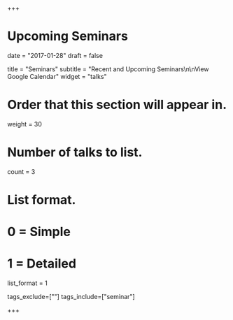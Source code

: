 +++
# Upcoming Seminars

date = "2017-01-28"
draft = false

title = "Seminars"
subtitle = "Recent and Upcoming Seminars\n\n<a src='https://calendar.google.com/calendar/embed?src=sheffield.ac.uk_ddad5p3he4batvoclevc0kpc5c%40group.calendar.google.com&ctz=Europe/London' target='_blank'>View Google Calendar</a>"
widget = "talks"

# Order that this section will appear in.
weight = 30

# Number of talks to list.
count = 3

# List format.
#   0 = Simple
#   1 = Detailed
list_format = 1

tags_exclude=[""]
tags_include=["seminar"]

+++
